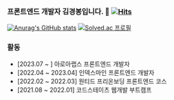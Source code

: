 ### 프론트엔드 개발자 김경봉입니다. 👋 [![Hits](https://hits.seeyoufarm.com/api/count/incr/badge.svg?url=https%3A%2F%2Fgithub.com%2Fkrim45&count_bg=%2379C83D&title_bg=%23555555&icon=&icon_color=%23E7E7E7&title=hits&edge_flat=false)](https://hits.seeyoufarm.com)


<span>[![Anurag's GitHub stats](https://github-readme-stats.vercel.app/api?username=krim45)](https://github.com/krim45/github-readme-stats)</span> <span>[![Solved.ac
프로필](http://mazassumnida.wtf/api/v2/generate_badge?boj=kevinkb)](https://solved.ac/kevinkb)</span>

### 활동

- [2023.07 ~ ] 아로아랩스 프론트엔드 개발자
- [2022.04 ~ 2023.04] 인덱스마인 프론트엔드 개발자
- [2022.02 ~ 2022.03] 원티드 프리온보딩 프론트엔드 코스
- [2021.08 ~ 2022.01] 코드스테이츠 웹개발 부트캠프
<!--
**krim45/krim45** is a ✨ _special_ ✨ repository because its `README.md` (this file) appears on your GitHub profile.

Here are some ideas to get you started:

- 🔭 I’m currently working on ...
- 🌱 I’m currently learning ...
- 👯 I’m looking to collaborate on ...
- 🤔 I’m looking for help with ...
- 💬 Ask me about ...
- 📫 How to reach me: ...
- 😄 Pronouns: ...
- ⚡ Fun fact: ...
-->
